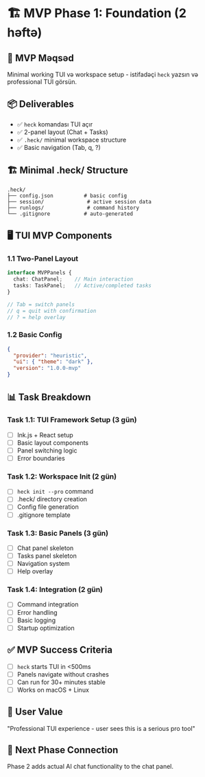 # 🏗️ MVP Phase 1: Foundation (2 həftə)

## 🎯 **MVP Məqsəd**
Minimal working TUI və workspace setup - istifadəçi `heck` yazsın və professional TUI görsün.

## 📦 **Deliverables**
- ✅ `heck` komandası TUI açır
- ✅ 2-panel layout (Chat + Tasks)
- ✅ `.heck/` minimal workspace structure
- ✅ Basic navigation (Tab, q, ?)

## 🏗️ **Minimal .heck/ Structure**
```
.heck/
├── config.json          # basic config
├── session/              # active session data
├── runlogs/              # command history
└── .gitignore           # auto-generated
```

## 🖥️ **TUI MVP Components**

### 1.1 Two-Panel Layout
```typescript
interface MVPPanels {
  chat: ChatPanel;    // Main interaction
  tasks: TaskPanel;   // Active/completed tasks
}

// Tab = switch panels
// q = quit with confirmation
// ? = help overlay
```

### 1.2 Basic Config
```json
{
  "provider": "heuristic",
  "ui": { "theme": "dark" },
  "version": "1.0.0-mvp"
}
```

## 📊 **Task Breakdown**

### Task 1.1: TUI Framework Setup (3 gün)
- [ ] Ink.js + React setup
- [ ] Basic layout components
- [ ] Panel switching logic
- [ ] Error boundaries

### Task 1.2: Workspace Init (2 gün)
- [ ] `heck init --pro` command
- [ ] .heck/ directory creation
- [ ] Config file generation
- [ ] .gitignore template

### Task 1.3: Basic Panels (3 gün)
- [ ] Chat panel skeleton
- [ ] Tasks panel skeleton
- [ ] Navigation system
- [ ] Help overlay

### Task 1.4: Integration (2 gün)
- [ ] Command integration
- [ ] Error handling
- [ ] Basic logging
- [ ] Startup optimization

## ✅ **MVP Success Criteria**
- [ ] `heck` starts TUI in <500ms
- [ ] Panels navigate without crashes
- [ ] Can run for 30+ minutes stable
- [ ] Works on macOS + Linux

## 🚀 **User Value**
"Professional TUI experience - user sees this is a serious pro tool"

## 🔄 **Next Phase Connection**
Phase 2 adds actual AI chat functionality to the chat panel.